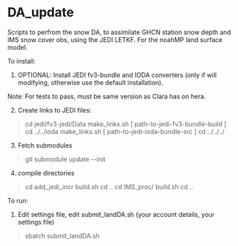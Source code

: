# DA_update
Scripts to perfrom the snow DA, to assimilate GHCN station snow depth and IMS snow cover obs, using the JEDI LETKF.
For the noahMP land surface model.

To install: 

1. OPTIONAL: Install JEDI fv3-bundle and IODA converters (only if will modifying, otherwise use the default installation). 

Note: For tests to pass, must be same version as Clara has on hera. 

2. Create links to JEDI files: 

>cd jedi/fv3-jedi/Data 
>make_links.sh [ path-to-jedi-fv3-bundle-build ]   
>cd ../../ioda
>make_links.sh [ path-to-jedi-ioda-bundle-src ]
>cd ../../../

3. Fetch submodules

>git submodule update --init

4. compile directories

>cd add_jedi_incr
>build.sh 
>cd .. 
>cd IMS_proc/
>build.sh 
>cd .. 


To run: 

1. Edit settings file, edit submit_landDA.sh (your account details, your settings file) 
>sbatch submit_landDA.sh


